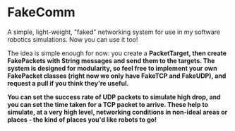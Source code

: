 # FakeComm
A simple, light-weight, "faked" networking system for use in my software robotics simulations. Now you can use it too!

The idea is simple enough for now: you create a <b>PacketTarget<b>, then create <b>FakePacket</b>s with String messages and send them to the targets. The system is designed for modularity, so feel free to implement your own FakePacket classes (right now we only have FakeTCP and FakeUDP), and request a pull if you think they're useful.

You can set the success rate of UDP packets to simulate high drop, and you can set the time taken for a TCP packet to arrive. These help to simulate, at a very high level, networking conditions in non-ideal areas or places - the kind of places you'd like robots to go!
